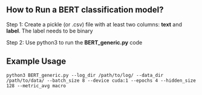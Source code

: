 ## How to Run a BERT classification model?

Step 1: Create a pickle (or .csv) file with at least two columns: **text** and **label**. The label needs to be binary

Step 2: Use python3 to run the **BERT_generic.py** code

## Example Usage

```python3 BERT_generic.py --log_dir /path/to/log/ --data_dir /path/to/data/ --batch_size 8 --device cuda:1 --epochs 4 --hidden_size 128 --metric_avg macro```
